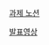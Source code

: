 [과제 노션](https://spangled-mass-c83.notion.site/2-1-2406374aaa7280e68d21d8cd655adc56?source=copy_link)

[발표영상](https://youtu.be/XpKtPfzuymY)
